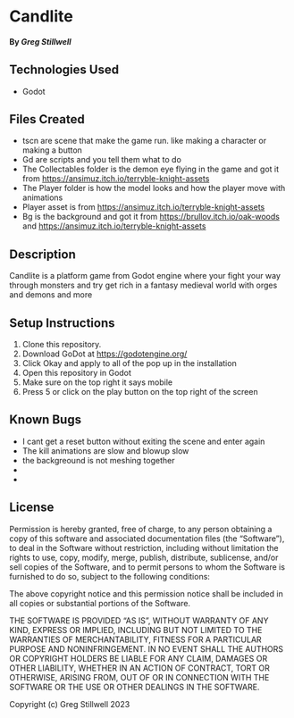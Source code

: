 # Candlite


#### By _Greg Stillwell_


####


## Technologies Used


* Godot


## Files Created

* tscn are scene that make the game run. like making a character or making a button 
* Gd are scripts and you tell them what to do
* The Collectables folder is the demon eye flying in the game and got it from https://ansimuz.itch.io/terryble-knight-assets 
* The Player folder is how the model looks and how the player move with animations 
* Player asset is from https://ansimuz.itch.io/terryble-knight-assets
* Bg is the background and got it from https://brullov.itch.io/oak-woods and https://ansimuz.itch.io/terryble-knight-assets




## Description


Candlite is a platform game from Godot engine where your fight your way through monsters and try get rich in a fantasy medieval world with orges and demons and more


## Setup Instructions


1. Clone this repository.
2. Download GoDot at https://godotengine.org/
3. Click Okay and apply to all of the pop up in the installation
4. Open this repository in Godot
5. Make sure on the top right it says mobile
6. Press 5 or click on the play button on the top right of the screen


## Known Bugs


- I cant get a reset button without exiting the scene and enter again
- The kill animations are slow and blowup slow
- the backgreound is not meshing together
-
-




## License


Permission is hereby granted, free of charge, to any person obtaining a copy of this software and associated documentation files (the “Software”), to deal in the Software without restriction, including without limitation the rights to use, copy, modify, merge, publish, distribute, sublicense, and/or sell copies of the Software, and to permit persons to whom the Software is furnished to do so, subject to the following conditions:


The above copyright notice and this permission notice shall be included in all copies or substantial portions of the Software.


THE SOFTWARE IS PROVIDED “AS IS”, WITHOUT WARRANTY OF ANY KIND, EXPRESS OR IMPLIED, INCLUDING BUT NOT LIMITED TO THE WARRANTIES OF MERCHANTABILITY, FITNESS FOR A PARTICULAR PURPOSE AND NONINFRINGEMENT. IN NO EVENT SHALL THE AUTHORS OR COPYRIGHT HOLDERS BE LIABLE FOR ANY CLAIM, DAMAGES OR OTHER LIABILITY, WHETHER IN AN ACTION OF CONTRACT, TORT OR OTHERWISE, ARISING FROM, OUT OF OR IN CONNECTION WITH THE SOFTWARE OR THE USE OR OTHER DEALINGS IN THE SOFTWARE.


Copyright (c) Greg Stillwell 2023
